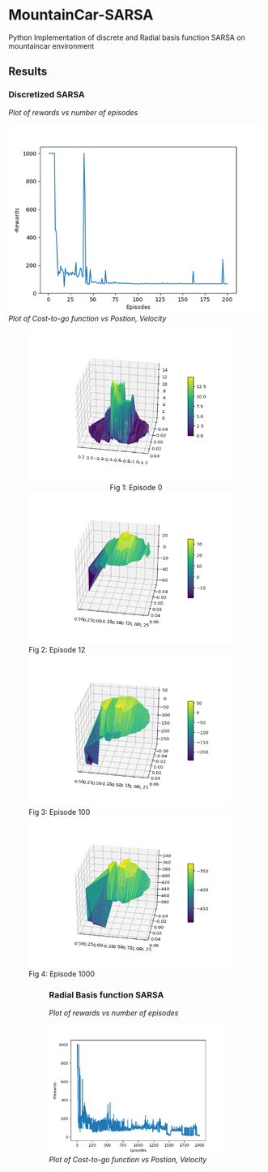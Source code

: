 # MountainCar-SARSA
Python Implementation of discrete and Radial basis function SARSA on mountaincar environment

## Results
### Discretized SARSA
*Plot of rewards vs number of episodes*


<img align="left" img src="images/Figure_1.png" width="500"> <br/><br/><br/><br/><br/><br/><br/><br/><br/><br/><br/><br/>   <br/><br/><br/><br/>
*Plot of Cost-to-go function vs Postion, Velocity*

<figure>
  <img src="images/animated_volcano0.gif" width="400"> 
  <figcaption style="text-align:center"> Fig 1: Episode 0 </figcaption>
  <img src="images/animated_volcano12.gif" width="400" >
  <figcaption> Fig 2: Episode 12 </figcaption> 
  <img src="images/animated_volcano104.gif" width="400">
  <figcaption> Fig 3: Episode 100 </figcaption>
  <img src="images/animated_volcano.gif" width="400">
  <figcaption> Fig 4: Episode 1000 </figcaption>
<figure>

### Radial Basis function SARSA
*Plot of rewards vs number of episodes*

<img align="left" img src="images/Figure_2.png" width="400"> <br/><br/><br/><br/><br/><br/><br/><br/><br/><br/><br/><br/>

*Plot of Cost-to-go function vs Postion, Velocity*
